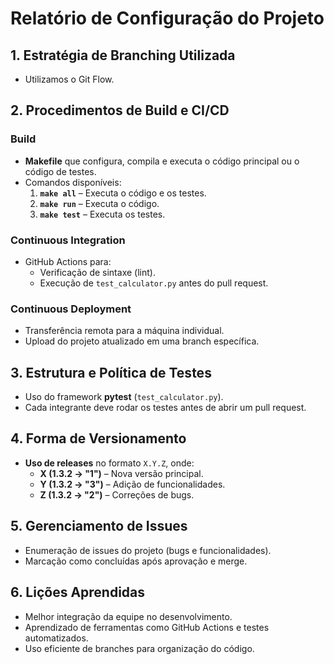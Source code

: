 # Relatório de Configuração do Projeto  <!-- (Título principal: nível 1) -->

## 1. Estratégia de Branching Utilizada  <!-- (Subtítulo: nível 2) -->
- Utilizamos o Git Flow.

## 2. Procedimentos de Build e CI/CD
### Build <!-- (Sub-subtítulo: nível 3) -->
- **Makefile** que configura, compila e executa o código principal ou o código de testes.
- Comandos disponíveis:
  1. **`make all`** – Executa o código e os testes.
  2. **`make run`** – Executa o código.
  3. **`make test`** – Executa os testes.

### Continuous Integration
- GitHub Actions para:
  - Verificação de sintaxe (lint).
  - Execução de `test_calculator.py` antes do pull request.

### Continuous Deployment
- Transferência remota para a máquina individual.
- Upload do projeto atualizado em uma branch específica.

## 3. Estrutura e Política de Testes
- Uso do framework **pytest** (`test_calculator.py`).
- Cada integrante deve rodar os testes antes de abrir um pull request.

## 4. Forma de Versionamento
- **Uso de releases** no formato `X.Y.Z`, onde:
  - **X (1.3.2 → "1")** – Nova versão principal.
  - **Y (1.3.2 → "3")** – Adição de funcionalidades.
  - **Z (1.3.2 → "2")** – Correções de bugs.

## 5. Gerenciamento de Issues
- Enumeração de issues do projeto (bugs e funcionalidades).
- Marcação como concluídas após aprovação e merge.

## 6. Lições Aprendidas
- Melhor integração da equipe no desenvolvimento.
- Aprendizado de ferramentas como GitHub Actions e testes automatizados.
- Uso eficiente de branches para organização do código.
  
